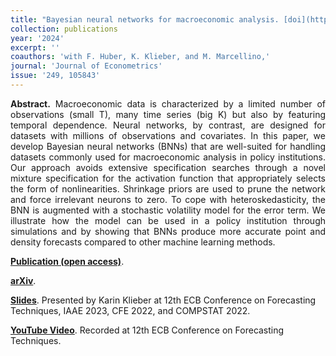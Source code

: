 ```yaml
---
title: "Bayesian neural networks for macroeconomic analysis. [doi](https://doi.org/10.1016/j.jeconom.2024.105843)"
collection: publications
year: '2024'
excerpt: ''
coauthors: 'with F. Huber, K. Klieber, and M. Marcellino,' 
journal: 'Journal of Econometrics'
issue: '249, 105843'
---
```

<p align="justify"> <b>Abstract.</b> Macroeconomic data is characterized by a limited number of observations (small T), many time series (big K) but also by featuring temporal dependence. Neural networks, by contrast, are designed for datasets with millions of observations and  covariates. In this paper, we develop Bayesian neural networks (BNNs) that are well-suited for handling datasets commonly used for macroeconomic analysis in policy institutions. Our approach avoids extensive specification searches through a novel mixture specification for the activation function that appropriately selects the form of nonlinearities. Shrinkage priors are used to prune the network and force irrelevant neurons to zero. To cope with heteroskedasticity, the BNN is augmented with a stochastic volatility model for the error term.  We illustrate how the model can be used in a policy institution through simulations and by showing that BNNs produce more accurate point and density forecasts compared to other machine learning methods.
</p>

[**Publication (open access)**](https://doi.org/10.1016/j.jeconom.2024.105843).

[**arXiv**](https://arxiv.org/abs/2211.04752).

[**Slides**](https://www.dropbox.com/s/rh182hwzq9wspuc/ECB2023-Klieber-slides.pdf?dl=0). Presented by Karin Klieber at 12th ECB Conference on Forecasting Techniques, IAAE 2023, CFE 2022, and COMPSTAT 2022.

[**YouTube Video**](https://www.youtube.com/watch?v=eNe8syD5i9Y). Recorded at 12th ECB Conference on Forecasting Techniques.



